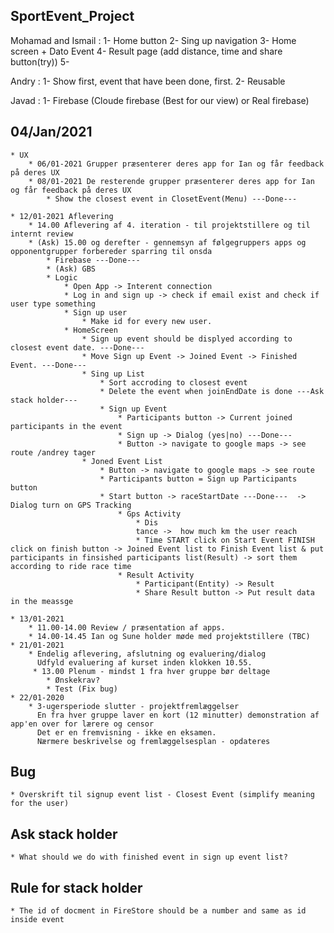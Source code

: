 ## SportEvent_Project


Mohamad and Ismail : 
	 1- Home button 
	 2- Sing up navigation 
	 3- Home screen + Dato Event 
	 4- Result page (add distance, time and share button(try))
	 5- 

 Andry : 
	  1- Show first, event that have been done, first.
	  2- Reusable 

 Javad : 
 	1- Firebase (Cloude firebase (Best for our view) or Real firebase)


## 04/Jan/2021
    * UX 
        * 06/01-2021 Grupper præsenterer deres app for Ian og får feedback på deres UX
        * 08/01-2021 De resterende grupper præsenterer deres app for Ian og får feedback på deres UX
            * Show the closest event in ClosetEvent(Menu) ---Done--- 
            
    * 12/01-2021 Aflevering 
        * 14.00 Aflevering af 4. iteration - til projektstillere og til internt review
        * (Ask) 15.00 og derefter - gennemsyn af følgegruppers apps og opponentgrupper forbereder sparring til onsda
            * Firebase ---Done---
            * (Ask) GBS
            * Logic
                * Open App -> Interent connection
                * Log in and sign up -> check if email exist and check if user type something
                * Sign up user
                    * Make id for every new user. 
                * HomeScreen
                    * Sign up event should be displyed according to closest event date. ---Done--- 
                    * Move Sign up Event -> Joined Event -> Finished Event. ---Done--- 
                    * Sing up List 
                        * Sort accroding to closest event
                        * Delete the event when joinEndDate is done ---Ask stack holder--- 
                        * Sign up Event 
                            * Participants button -> Current joined participants in the event
                            * Sign up -> Dialog (yes|no) ---Done--- 
                            * Button -> navigate to google maps -> see route /andrey tager
                    * Joned Event List 
                        * Button -> navigate to google maps -> see route
                        * Participants button = Sign up Participants button 
                        * Start button -> raceStartDate ---Done---  -> Dialog turn on GPS Tracking  
                            * Gps Activity 
                                * Dis
                                tance ->  how much km the user reach 
                                * Time START click on Start Event FINISH click on finish button -> Joined Event list to Finish Event list & put participants in finsished participants list(Result) -> sort them according to ride race time 
                            * Result Activity 
                                * Participant(Entity) -> Result    
                                * Share Result button -> Put result data in the meassge 

    * 13/01-2021 
        * 11.00-14.00 Review / præsentation af apps.
        * 14.00-14.45 Ian og Sune holder møde med projektstillere (TBC)
    * 21/01-2021 
        * Endelig aflevering, afslutning og evaluering/dialog
          Udfyld evaluering af kurset inden klokken 10.55.
         * 13.00 Plenum - mindst 1 fra hver gruppe bør deltage
            * Ønskekrav?
            * Test (Fix bug)
    * 22/01-2020 
        * 3-ugersperiode slutter - projektfremlæggelser
          En fra hver gruppe laver en kort (12 minutter) demonstration af app'en over for lærere og censor
          Det er en fremvisning - ikke en eksamen.
          Nærmere beskrivelse og fremlæggelsesplan - opdateres

## Bug
    * Overskrift til signup event list - Closest Event (simplify meaning for the user)


## Ask stack holder 
    * What should we do with finished event in sign up event list? 

## Rule for stack holder 
    * The id of docment in FireStore should be a number and same as id inside event   